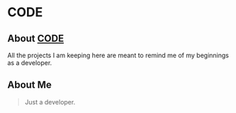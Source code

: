 # CODE

## About [CODE](#code)

All the projects I am keeping here are meant to remind me of my beginnings as a developer.

## About Me

> Just a developer.
